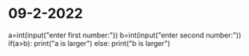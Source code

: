 # 09-2-2022
a=int(input("enter first number:"))
b=int(input("enter second number:"))
if(a>b):
    print("a is larger")
else:
    print("b is larger")
